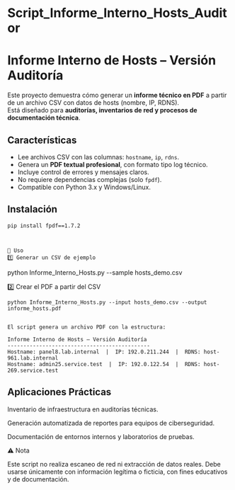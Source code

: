 # Script_Informe_Interno_Hosts_Auditor
# Informe Interno de Hosts – Versión Auditoría

Este proyecto demuestra cómo generar un **informe técnico en PDF** a partir de un archivo CSV con datos de hosts (nombre, IP, RDNS).  
Está diseñado para **auditorías, inventarios de red y procesos de documentación técnica**.

## Características

- Lee archivos CSV con las columnas: `hostname`, `ip`, `rdns`.
- Genera un **PDF textual profesional**, con formato tipo log técnico.
- Incluye control de errores y mensajes claros.
- No requiere dependencias complejas (solo `fpdf`).
- Compatible con Python 3.x y Windows/Linux.
## Instalación

```
pip install fpdf==1.7.2



📂 Uso
1️⃣ Generar un CSV de ejemplo

```
python Informe_Interno_Hosts.py --sample hosts_demo.csv



2️⃣ Crear el PDF a partir del CSV

```
python Informe_Interno_Hosts.py --input hosts_demo.csv --output informe_hosts.pdf


El script genera un archivo PDF con la estructura:

Informe Interno de Hosts – Versión Auditoría
---------------------------------------------
Hostname: panel8.lab.internal  |  IP: 192.0.211.244  |  RDNS: host-961.lab.internal
Hostname: admin25.service.test  |  IP: 192.0.122.54  |  RDNS: host-269.service.test

```
## Aplicaciones Prácticas

Inventario de infraestructura en auditorías técnicas.

Generación automatizada de reportes para equipos de ciberseguridad.

Documentación de entornos internos y laboratorios de pruebas.

⚠️ Nota

Este script no realiza escaneo de red ni extracción de datos reales.
Debe usarse únicamente con información legítima o ficticia, con fines educativos y de documentación.

